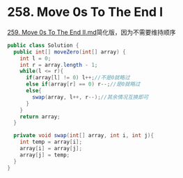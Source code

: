 # 258. Move 0s To The End I

[259. Move 0s To The End II.md](https://github.com/yzyolala/leetcode-solution-by-myself/blob/main/259.%20Move%200s%20To%20The%20End%20II.md)简化版，因为不需要维持顺序


```java
public class Solution {
  public int[] moveZero(int[] array) {
    int l = 0; 
    int r = array.length - 1;
    while(l <= r){
      if(array[l] != 0) l++;//不是0就略过
      else if(array[r] == 0) r--;//是0就略过
      else{
        swap(array, l++, r--);//其余情况互换即可
      }
    }
    return array;
  }

  private void swap(int[] array, int i, int j){
    int temp = array[i];
    array[i] = array[j];
    array[j] = temp;
  }
}
